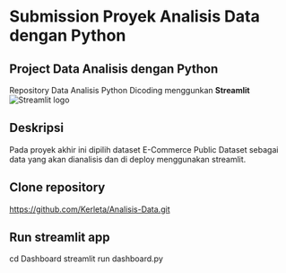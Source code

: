 # Submission Proyek Analisis Data dengan Python 

## Project Data Analisis dengan Python

Repository Data Analisis Python Dicoding  menggunkan **Streamlit** <img src="https://user-images.githubusercontent.com/7164864/217935870-c0bc60a3-6fc0-4047-b011-7b4c59488c91.png" alt="Streamlit logo"></img>

## Deskripsi

Pada proyek akhir ini dipilih dataset E-Commerce Public Dataset sebagai data yang akan dianalisis dan di deploy menggunakan streamlit.

## Clone repository

https://github.com/Kerleta/Analisis-Data.git

## Run streamlit app

cd Dashboard
streamlit run dashboard.py
